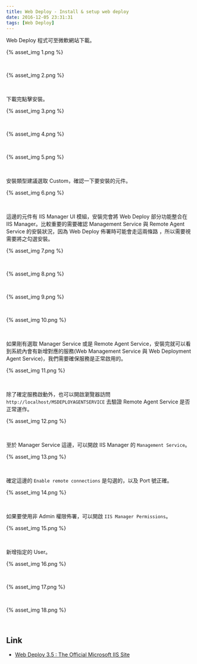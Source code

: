 ```yaml
---
title: Web Deploy - Install & setup web deploy
date: 2016-12-05 23:31:31
tags: [Web Deploy]
---
```


Web Deploy 程式可至微軟網站下載。  

<!-- More -->

{% asset_img 1.png %}

<br/>


{% asset_img 2.png %}

<br/>


下載完點擊安裝。  

{% asset_img 3.png %}

<br/>


{% asset_img 4.png %}

<br/>


{% asset_img 5.png %}

<br/>


安裝類型建議選取 Custom，確認一下要安裝的元件。  

{% asset_img 6.png %}

<br/>


這邊的元件有 IIS Manager UI 模組，安裝完會將 Web Deploy 部分功能整合在 IIS Manager。比較重要的需要確認 Management Service 與 Remote Agent Service 的安裝狀況，因為 Web Deploy 佈署時可能會走這兩條路 ，所以需要視需要將之勾選安裝。  

{% asset_img 7.png %}

<br/>


{% asset_img 8.png %}

<br/>


{% asset_img 9.png %}

<br/>


{% asset_img 10.png %}

<br/>


如果剛有選取 Manager Service 或是 Remote Agent Service，安裝完就可以看到系統內會有新增對應的服務(Web Management Service 與 Web Deployment Agent Service)，我們需要確保服務是正常啟用的。  

{% asset_img 11.png %}

<br/>


除了確定服務啟動外，也可以開啟瀏覽器訪問 `http://localhost/MSDEPLOYAGENTSERVICE` 去驗證 Remote Agent Service 是否正常運作。  

{% asset_img 12.png %}

<br/>


至於 Manager Service 這邊，可以開啟 IIS Manager 的 `Management Service`。  

{% asset_img 13.png %}

<br/>


確定這邊的 `Enable remote connections` 是勾選的，以及 Port 號正確。  

{% asset_img 14.png %}

<br/>


如果要使用非 Admin 權限佈署，可以開啟 `IIS Manager Permissions`。  

{% asset_img 15.png %}

<br/>


新增指定的 User。  

{% asset_img 16.png %}

<br/>


{% asset_img 17.png %}

<br/>


{% asset_img 18.png %}

<br/>


Link
----
* [Web Deploy 3.5 : The Official Microsoft IIS Site](https://www.iis.net/downloads/microsoft/web-deploy)
